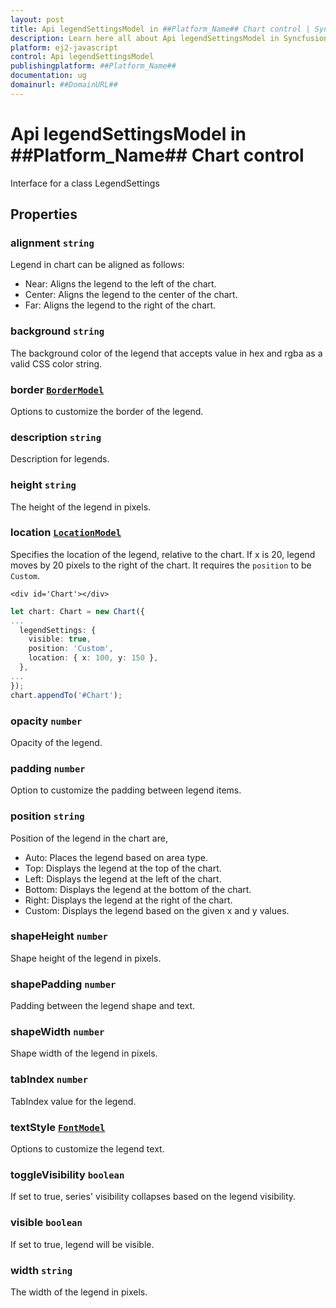 ```yaml
---
layout: post
title: Api legendSettingsModel in ##Platform_Name## Chart control | Syncfusion
description: Learn here all about Api legendSettingsModel in Syncfusion ##Platform_Name## Chart control of Syncfusion Essential JS 2 and more.
platform: ej2-javascript
control: Api legendSettingsModel 
publishingplatform: ##Platform_Name##
documentation: ug
domainurl: ##DomainURL##
---
```


# Api legendSettingsModel in ##Platform_Name## Chart control

Interface for a class LegendSettings

## Properties

### alignment `string`

Legend in chart can be aligned as follows:
* Near: Aligns the legend to the left of the chart.
* Center: Aligns the legend to the center of the chart.
* Far: Aligns the legend to the right of the chart.

### background `string`

The background color of the legend that accepts value in hex and rgba as a valid CSS color string.

### border [`BorderModel`](./api-borderModel.html)

Options to customize the border of the legend.

### description `string`

Description for legends.

### height `string`

The height of the legend in pixels.

### location [`LocationModel`](./api-locationModel.html)

Specifies the location of the legend, relative to the chart.
If x is 20, legend moves by 20 pixels to the right of the chart. It requires the `position` to be `Custom`.
```
<div id='Chart'></div>
```
```ts
let chart: Chart = new Chart({
...
  legendSettings: {
    visible: true,
    position: 'Custom',
    location: { x: 100, y: 150 },
  },
...
});
chart.appendTo('#Chart');
```

### opacity `number`

Opacity of the legend.

### padding `number`

Option to customize the padding between legend items.

### position `string`

Position of the legend in the chart are,
* Auto: Places the legend based on area type.
* Top: Displays the legend at the top of the chart.
* Left: Displays the legend at the left of the chart.
* Bottom: Displays the legend at the bottom of the chart.
* Right: Displays the legend at the right of the chart.
* Custom: Displays the legend  based on the given x and y values.

### shapeHeight `number`

Shape height of the legend in pixels.

### shapePadding `number`

Padding between the legend shape and text.

### shapeWidth `number`

Shape width of the legend in pixels.

### tabIndex `number`

TabIndex value for the legend.

### textStyle [`FontModel`](./api-fontModel.html)

Options to customize the legend text.

### toggleVisibility `boolean`

If set to true, series' visibility collapses based on the legend visibility.

### visible `boolean`

If set to true, legend will be visible.

### width `string`

The width of the legend in pixels.
